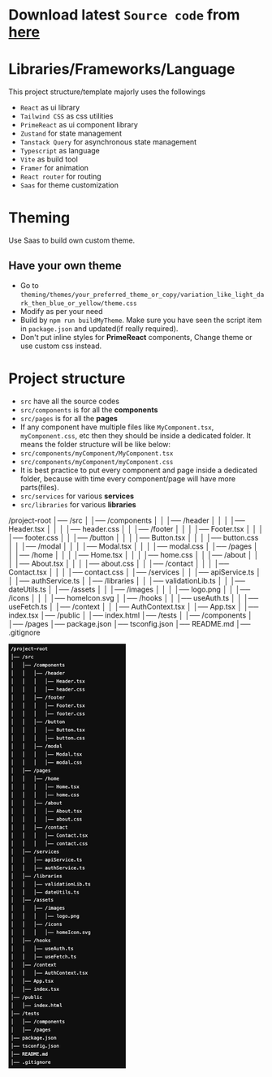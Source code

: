 # Download latest `Source code` from [here](https://github.com/Debdutta-Panda/React-frontend-template/releases/latest)

# Libraries/Frameworks/Language
This project structure/template majorly uses the followings
* `React` as ui library
* `Tailwind CSS` as css utilities
* `PrimeReact` as ui component library
* `Zustand` for state management
* `Tanstack Query` for asynchronous state management
* `Typescript` as language
* `Vite` as build tool
* `Framer` for animation
* `React router` for routing
* `Saas` for theme customization

# Theming
Use Saas to build own custom theme.

## Have your own theme
* Go to `theming/themes/your_preferred_theme_or_copy/variation_like_light_dark_then_blue_or_yellow/theme.css`
* Modify as per your need
* Build by `npm run buildMyTheme`. Make sure you have seen the script item in `package.json` and updated(if really required).
* Don't put inline styles for **PrimeReact** components, Change theme or use custom css instead.

# Project structure
* `src` have all the source codes
* `src/components` is for all the **components**
* `src/pages` is for all the **pages**
* If any component have multiple files like `MyComponent.tsx`, `myComponent.css`, etc then they should be inside a dedicated folder. It means the folder structure will be like below:
* `src/components/myComponent/MyComponent.tsx`
* `src/components/myComponent/myComponent.css`
* It is best practice to put every component and page inside a dedicated folder, because with time every component/page will have more parts(files).
* `src/services` for various **services**
* `src/libraries` for various **libraries**

/project-root
│── /src
│   │── /components
│   │   │── /header
│   │   │   │── Header.tsx
│   │   │   │── header.css
│   │   │── /footer
│   │   │   │── Footer.tsx
│   │   │   │── footer.css
│   │   │── /button
│   │   │   │── Button.tsx
│   │   │   │── button.css
│   │   │── /modal
│   │   │   │── Modal.tsx
│   │   │   │── modal.css
│   │── /pages
│   │   │── /home
│   │   │   │── Home.tsx
│   │   │   │── home.css
│   │   │── /about
│   │   │   │── About.tsx
│   │   │   │── about.css
│   │   │── /contact
│   │   │   │── Contact.tsx
│   │   │   │── contact.css
│   │── /services
│   │   │── apiService.ts
│   │   │── authService.ts
│   │── /libraries
│   │   │── validationLib.ts
│   │   │── dateUtils.ts
│   │── /assets
│   │   │── /images
│   │   │   │── logo.png
│   │   │── /icons
│   │   │   │── homeIcon.svg
│   │── /hooks
│   │   │── useAuth.ts
│   │   │── useFetch.ts
│   │── /context
│   │   │── AuthContext.tsx
│   │── App.tsx
│   │── index.tsx
│── /public
│   │── index.html
│── /tests
│   │── /components
│   │── /pages
│── package.json
│── tsconfig.json
│── README.md
│── .gitignore


![alt text](image.png)